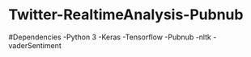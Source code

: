 # Twitter-RealtimeAnalysis-Pubnub

#Dependencies
-Python 3
-Keras
-Tensorflow
-Pubnub
-nltk
-vaderSentiment
